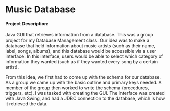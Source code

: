 # Music Database

#### Project Description:
Java GUI that retrieves information from a database. This was a group project for my Database Management class. Our idea was to make a database that held information about music artists (such as their name, label, songs, albums), and this database would be accessible via a user interface. In this interface, users would be able to select which category of information they wanted (such as if they wanted every song by a certain artist).    

From this idea, we first had to come up with the schema for our database. As a group we came up with the basic outline and primary keys needed. A member of the group then worked to write the schema (procedures, triggers, etc). I was tasked with creating the GUI. The interface was created with Java Swing, and had a JDBC connection to the database, which is how it retrieved the data. 
